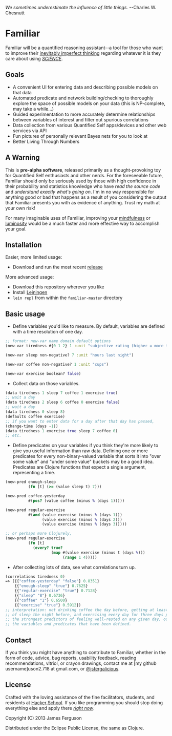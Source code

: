 _We sometimes underestimate the influence of little things._
--Charles W. Chesnutt

Familiar
========
Familiar will be a quantified reasoning assistant--a tool for those who want to improve their [inevitably imperfect thinking](http://en.wikipedia.org/wiki/List_of_cognitive_biases) regarding whatever it is they care about using [_SCIENCE_](http://en.wikipedia.org/wiki/Machine_learning).

Goals
-----
* A convenient UI for entering data and describing possible models on that data
* Automated predicate and network building/checking to thoroughly explore the space of possible models on your data (this is NP-complete, may take a while...)
* Guided experimentation to more accurately determine relationships between variables of interest and filter out spurious correlations
* Data collection from various Quantified Self apps/devices and other web services via API
* Fun pictures of personally relevant Bayes nets for you to look at
* Better Living Through Numbers

A Warning
---------
This is **pre-alpha software**, released primarily as a thought-provoking toy for Quantified Self enthusiasts and other nerds. For the foreseeable future, Familiar should only be seriously used by those with high confidence in their probability and statistics knowledge who have _read the source code_ and _understand exactly what's going on_. I'm in no way responsible for anything good or bad that happens as a result of you considering the output that Familiar presents you with as evidence of anything. Trust my math at your own risk!

For many imaginable uses of Familiar, improving your [mindfulness](http://en.wikipedia.org/wiki/Mindfulness_%28psychology%29) or [luminosity](http://lesswrong.com/lw/1xh/living_luminously/) would be a much faster and more effective way to accomplish your goal.

Installation
------------
Easier, more limited usage:
* Download and run the most recent [release](https://github.com/jferg/familiar/releases)

More advanced usage:
* Download this repository wherever you like
* Install [Leiningen](https://github.com/technomancy/leiningen)
* `lein repl` from within the `familiar-master` directory

Basic usage
-----------
* Define variables you'd like to measure. By default, variables are defined with a time resolution of one day.

```clojure
;; format: new-var name domain default options
(new-var tiredness #{0 1 2} 1 :unit "subjective rating (higher = more tired)")

(new-var sleep non-negative? 7 :unit "hours last night")

(new-var coffee non-negative? 1 :unit "cups")

(new-var exercise boolean? false)
```

* Collect data on those variables.

```clojure
(data tiredness 1 sleep 7 coffee 1 exercise true)
;; wait a day
(data tiredness 2 sleep 6 coffee 0 exercise false)
;; wait a day
(data tiredness 0 sleep 8)
(defaults coffee exercise)
;; if you want to enter data for a day after that day has passed,
(change-time (days -1))
(data tiredness 1 exercise true sleep 7 coffee 0)
;; etc.
```

* Define predicates on your variables if you think they're more likely to give you useful information than raw data. Defining one or more predicates for every non-binary-valued variable that sorts it into "over some value" and "under some value" buckets may be a good idea. Predicates are Clojure functions that expect a single argument, representing a time.

```clojure
(new-pred enough-sleep
          (fn [t] (>= (value sleep t) 7)))

(new-pred coffee-yesterday
          #(pos? (value coffee (minus % (days 1)))))

(new-pred regular-exercise
          #(and (value exercise (minus % (days 1)))
                (value exercise (minus % (days 2)))
                (value exercise (minus % (days 3)))))

;; or perhaps more Clojurely,
(new-pred regular-exercise
          (fn [t]
            (every? true?
                    (map #(value exercise (minus t (days %)))
                         (range 1 4)))))
```

* After collecting lots of data, see what correlations turn up.

```clojure
(correlations tiredness 0)
=> ({{"coffee-yesterday" "false"} 0.8351}
    {{"enough-sleep" "true"} 0.7625}
    {{"regular-exercise" "true"} 0.7128}
    {{"sleep" "8"} 0.6736}
    {{"coffee" "1"} 0.6500}
    {{"exercise" "true"} 0.5912})
;; interpretation: not drinking coffee the day before, getting at least 7 hours
;; of sleep the night before, and exercising every day for three days prior are
;; the strongest predictors of feeling well-rested on any given day, out of all
;; the variables and predicates that have been defined.
```

Contact
-------
If you think you might have anything to contribute to Familiar, whether in the form of code, advice, bug reports, usability feedback, reading recommendations, vitriol, or crayon drawings, contact me at [my github username]uson2.718 at gmail.com, or [@jsfergalicious](https://twitter.com/jsfergalicious).

License
-------
Crafted with the loving assistance of the fine facilitators, students, and residents at [Hacker School](https://www.hackerschool.com/). If you like programming you should stop doing everything else and apply there [_right now_](https://www.hackerschool.com/apply).

Copyright (C) 2013 James Ferguson

Distributed under the Eclipse Public License, the same as Clojure.

